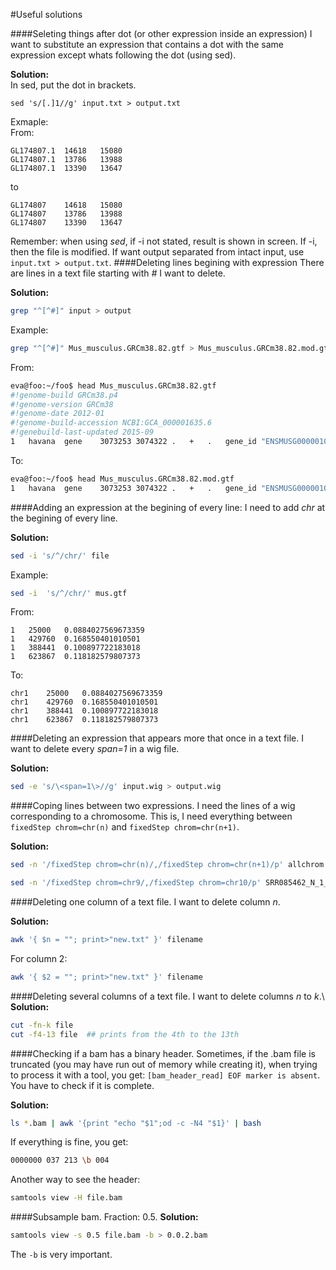 #Useful solutions

####Seleting things after dot (or other expression inside an expression)
I want to substitute an expression that contains a dot with the same expression except whats following the dot (using sed).	

**Solution:**		
In sed, put the dot in brackets. 
```shell
sed 's/[.]1//g' input.txt > output.txt
```
Exmaple:		
From:
```
GL174807.1	14618	15080
GL174807.1	13786	13988
GL174807.1	13390	13647
```
to 
```
GL174807	14618	15080
GL174807	13786	13988
GL174807	13390	13647
```
Remember: when using *sed*, if -i not stated, result is shown in screen.
If -i, then the file is modified. If want output separated from intact
input, use `input.txt > output.txt`.
####Deleting lines begining with expression
There are lines in a text file starting with *#* I want to delete.  

**Solution:**
```sh
grep "^[^#]" input > output
```
Example:
```sh
grep "^[^#]" Mus_musculus.GRCm38.82.gtf > Mus_musculus.GRCm38.82.mod.gtf
```
From:
```sh
eva@foo:~/foo$ head Mus_musculus.GRCm38.82.gtf
#!genome-build GRCm38.p4
#!genome-version GRCm38
#!genome-date 2012-01
#!genome-build-accession NCBI:GCA_000001635.6
#!genebuild-last-updated 2015-09
1	havana	gene	3073253	3074322	.	+	.	gene_id "ENSMUSG00000102693"; gene_version "1"; gene_name "4933401J01Rik"; gene_source "havana"; gene_biotype "TEC"; havana_gene "OTTMUSG00000049935"; havana_gene_version "1";
```
To:
```sh
eva@foo:~/foo$ head Mus_musculus.GRCm38.82.mod.gtf
1	havana	gene	3073253	3074322	.	+	.	gene_id "ENSMUSG00000102693"; gene_version "1"; gene_name "4933401J01Rik"; gene_source "havana"; gene_biotype "TEC"; havana_gene "OTTMUSG00000049935"; havana_gene_version "1";

```

####Adding an expression at the begining of every line:
I need to add *chr* at the begining of every line.		

**Solution:**
```sh
sed -i 's/^/chr/' file
```
Example:
```sh
sed -i  's/^/chr/' mus.gtf
```
From:
```
1	25000	0.0884027569673359
1	429760	0.168550401010501
1	388441	0.100897722183018
1	623867	0.118182579807373
```
To:
```
chr1	25000	0.0884027569673359
chr1	429760	0.168550401010501
chr1	388441	0.100897722183018
chr1	623867	0.118182579807373
```
####Deleting an expression that appears more that once in a text file.
I want to delete every *span=1* in a wig file.		

**Solution:**
```sh
sed -e 's/\<span=1\>//g' input.wig > output.wig
```
####Coping lines between two expressions.
 I need the lines of a wig corresponding to a chromosome. This is, I need
 everything between `fixedStep chrom=chr(n)` and `fixedStep chrom=chr(n+1)`.  
 
 
**Solution:**
 ```bash
sed -n '/fixedStep chrom=chr(n)/,/fixedStep chrom=chr(n+1)/p' allchrom.fix.wig > onechrom.fix.wig
 ```
 ```bash
sed -n '/fixedStep chrom=chr9/,/fixedStep chrom=chr10/p' SRR085462_N_1_sort.fix.wig > fix.9.wig
 ``` 
####Deleting one column of a text file.
I want to delete column *n*.		

**Solution:**
``` bash
awk '{ $n = ""; print>"new.txt" }' filename
```
For column 2:
```bash
awk '{ $2 = ""; print>"new.txt" }' filename
```
####Deleting several columns of a text file.
I want to delete columns *n* to *k*.\\
**Solution:**
```bash
cut -fn-k file
cut -f4-13 file  ## prints from the 4th to the 13th
```
####Checking if a bam has a binary header.
Sometimes, if the .bam file is truncated (you may have run out of memory while creating it), when trying to process it with a tool, you get: `[bam_header_read] EOF marker is absent`. You have to check if it is complete.   

**Solution:**
```bash
ls *.bam | awk '{print "echo "$1";od -c -N4 "$1}' | bash
```
If everything is fine, you get:
```sh
0000000 037 213 \b 004
```
Another way to see the header: 
```bash
samtools view -H file.bam
```
####Subsample bam. Fraction: 0.5.
**Solution:**
```bash
samtools view -s 0.5 file.bam -b > 0.0.2.bam
```
The `-b` is very important.
